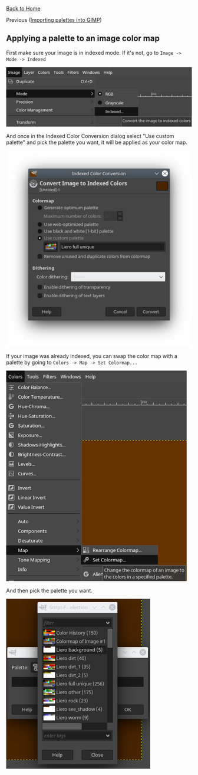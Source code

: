 [Back to Home](/README.md)

Previous ([Importing palettes into GIMP](/doc/set_color_map.md))

## Applying a palette to an image color map

First make sure your image is in indexed mode. If it's not, go to `Image ->
Mode -> Indexed`

![Indexed mode](/screenshots/mode-indexed-menu.png)

And once in the Indexed Color Conversion dialog select "Use custom palette" and
pick the palette you want, it will be applied as your color map.

![Indexed color conversion](/screenshots/indexed-color-conversion.png)

If your image was already indexed, you can swap the color map with a palette by
going to `Colors -> Map -> Set Colormap...`

![Set colormap](/screenshots/set-colormap-menu.png)

And then pick the palette you want.

![Set colormap](/screenshots/set-colormap-dialog.png)
